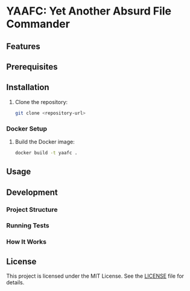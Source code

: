# YAAFC: Yet Another Absurd File Commander

## Features

<!-- Add a list of features here -->

## Prerequisites

<!-- Add prerequisites here -->

## Installation

1. Clone the repository:

   ```bash
   git clone <repository-url>
   ```

### Docker Setup

1. Build the Docker image:

   ```bash
   docker build -t yaafc .
   ```

## Usage

<!-- Add usage instructions here -->

## Development

### Project Structure

<!-- Add project structure details here -->

### Running Tests

<!-- Add test running instructions here -->

### How It Works

<!-- Add explanation of how it works here -->

## License

This project is licensed under the MIT License. See the [LICENSE](LICENSE) file for details.
